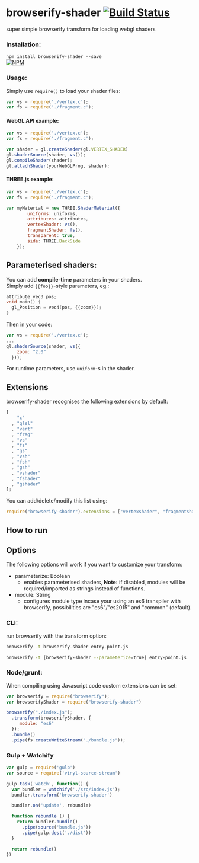 browserify-shader [![Build Status](https://travis-ci.org/mere/browserify-shader.svg)](https://travis-ci.org/mere/browserify-shader)
=================
super simple browserify transform for loading webgl shaders


### Installation:

`npm install browserify-shader --save`
<br />[![NPM](https://nodei.co/npm/browserify-shader.png?mini=true)](https://nodei.co/npm/browserify-shader/)

### Usage:

Simply use `require()` to load your shader files:

```javascript
var vs = require('./vertex.c');
var fs = require('./fragment.c');
```

#### WebGL API example:
```javascript
var vs = require('./vertex.c');
var fs = require('./fragment.c');

var shader = gl.createShader(gl.VERTEX_SHADER)
gl.shaderSource(shader, vs()); 
gl.compileShader(shader);
gl.attachShader(yourWebGLProg, shader);
```

#### THREE.js example:
```javascript
var vs = require('./vertex.c');
var fs = require('./fragment.c');

var myMaterial = new THREE.ShaderMaterial({
        uniforms: uniforms,
        attributes: attributes,
        vertexShader: vs(),
        fragmentShader: fs(),
        transparent: true,
        side: THREE.BackSide
    });
```

## Parameterised shaders:
You can add **compile-time** parameters in your shaders.
<br />Simply add `{{foo}}`-style parameters, eg.:
```c
attribute vec3 pos;
void main() {
  gl_Position = vec4(pos, {{zoom}});
}
```
Then in your code:
```javascript
var vs = require('./vertex.c');
...
gl.shaderSource(shader, vs({
    zoom: "2.0"
  })); 
```
For runtime parameters, use `uniform`-s in the shader.

## Extensions
browserify-shader recognises the following extensions by default:
```javascript
[
    "c"
  , "glsl"
  , "vert"
  , "frag"
  , "vs"
  , "fs"
  , "gs"
  , "vsh"
  , "fsh"
  , "gsh"
  , "vshader"
  , "fshader"
  , "gshader"
];
```
You can add/delete/modify this list using:
```javascript
require("browserify-shader").extensions = ["vertexshader", "fragmentshader", "c"]
```

## How to run 
## Options
The following options will work if you want to customize your transform:

- parameterize: Boolean
  - enables parameterised shaders, **Note:** if disabled, modules will be required/imported as strings instead of functions.
- module: String
  - configures module type incase your using an es6 transpiler with browserify, possibilities are "es6"/"es2015" and "common" (default).
  
### CLI:
run browserify with the transform option:
```bash
browserify -t browserify-shader entry-point.js
```
```bash
browserify -t [browserify-shader --parameterize=true] entry-point.js
```

### Node/grunt:
When compiling using Javascript code custom extensions can be set:
```javascript
var browserify = require("browserify");
var browserifyShader = require("browserify-shader")

browserify("./index.js");
  .transform(browserifyShader, {
     module: "es6"
  });
  .bundle()
  .pipe(fs.createWriteStream("./bundle.js"));
```

### Gulp + Watchify
```javascript
var gulp = require('gulp')
var source = require('vinyl-source-stream')

gulp.task('watch', function() {
  var bundler = watchify('./src/index.js');
  bundler.transform('browserify-shader') 

  bundler.on('update', rebundle)

  function rebundle () {
    return bundler.bundle()
      .pipe(source('bundle.js'))
      .pipe(gulp.dest('./dist'))
  }

  return rebundle()
})
```

